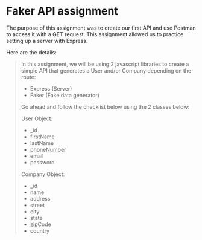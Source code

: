 # Faker API assignment 

The purpose of this assignment was to create our first API and use Postman to access it with a GET request. This assignment allowed us to practice setting up a server with Express. 

Here are the details:

>In this assignment, we will be using 2 javascript libraries to create a simple API that generates a User and/or Company depending on the route:
>
> - Express (Server)
> - Faker (Fake data generator)
>
>Go ahead and follow the checklist below using the 2 classes below:
>
>User Object:
> - _id
> - firstName
> - lastName
> - phoneNumber
> - email
> - password
>
> Company Object:
> - _id
> - name
> - address
> - street
> - city
> - state
> - zipCode
> - country
